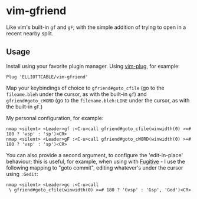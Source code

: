 # vim-gfriend
Like vim's built-in `gf` and `gF`; with the simple addition of trying to open in a recent nearby
split.

## Usage
Install using your favorite plugin manager. Using [vim-plug](https://github.com/junegunn/vim-plug), for example:

    Plug 'ELLIOTTCABLE/vim-gfriend'

Map your keybindings of choice to `gfriend#goto_cfile` (go to the `fileame.bleh` under the cursor,
as with the built-in `gf`) and `gfriend#goto_cWORD` (go to the `filename.bleh:LINE` under the
cursor, as with the built-in `gF`.)

My personal configuration, for example:

```vim
nmap <silent> <Leader>gf :<C-u>call gfriend#goto_cfile(winwidth(0) >=# 180 ? 'vsp' : 'sp')<CR>
nmap <silent> <Leader>gF :<C-u>call gfriend#goto_cWORD(winwidth(0) >=# 180 ? 'vsp' : 'sp')<CR>
```

You can also provide a second argument, to configure the 'edit-in-place' behaviour; this
is useful, for example, when using with [Fugitive][] - I use the following mapping to
"goto commit", editing whatever's under the cursor using `:Gedit`:

```vim
nmap <silent> <Leader>gc :<C-u>call
 \ gfriend#goto_cfile(winwidth(0) >=# 180 ? 'Gvsp' : 'Gsp', 'Ged')<CR>
```

   [Fugitive]: <https://github.com/tpope/vim-fugitive> "Tim Pope's powerful Git-wrapper for Vim"
